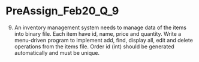 # PreAssign_Feb20_Q_9
9. An inventory management system needs to manage data of the items into binary file. Each item
have id, name, price and quantity. Write a menu-driven program to implement add, find, display
all, edit and delete operations from the items file. Order id (int) should be generated automatically
and must be unique.
